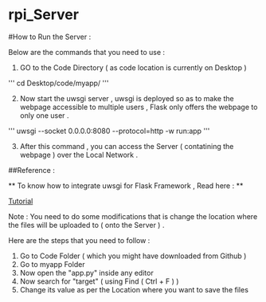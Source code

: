 # rpi_Server

#How to Run the Server : 


Below are the commands that you need to use : 

1. GO to the Code Directory ( as code location is currently on Desktop ) 

'''
cd Desktop/code/myapp/
'''

2. Now start the uwsgi server , uwsgi is deployed so as to make the webpage
  accessible to multiple users , Flask only offers the webpage to only one user . 

'''	
uwsgi --socket 0.0.0.0:8080 --protocol=http -w run:app
'''

3. After this command , you can access the Server ( contatining the webpage ) over the Local Network . 




##Reference : 


** To know how to integrate uwsgi for Flask Framework , Read here :  **

[Tutorial](https://www.digitalocean.com/community/tutorials/how-to-serve-flask-applications-with-uwsgi-and-nginx-on-ubuntu-14-04)


Note : You need to do some modifications that is change the location where the files will be uploaded to ( onto the Server ) .

Here are the steps that you need to follow : 

1. Go to Code Folder ( which you might have downloaded from Github ) 
2. Go to myapp Folder 
3. Now open the "app.py" inside any editor 
4. Now search for "target" ( using Find ( Ctrl + F ) ) 
5. Change its value as per the Location where you want to save the files 


